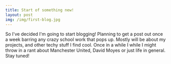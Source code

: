 ```yaml
---
title: Start of something new!
layout: post
img: /img/first-blog.jpg
---
```


So I've decided I'm going to start blogging! Planning to get a post out once a week barring any crazy school work that pops up. Mostly will be about my projects, 
and other techy stuff I find cool. Once in a while I while I might throw in a rant about Manchester United, David Moyes or just life in general. Stay tuned!


